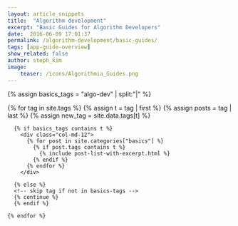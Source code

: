 ```yaml
---
layout: article_snippets
title:  "Algorithm development"
excerpt: "Basic Guides for Algorithm Developers"
date:  2016-06-09 17:01:37
permalink: /algorithm-development/basic-guides/
tags: [app-guide-overview]
show_related: false
author: steph_kim
image:
    teaser: /icons/Algorithmia_Guides.png
---
```


<!-- create array of 'basics' tags -->
{% assign basics_tags = "algo-dev" | split:"|" %}

<div id="basics-index">

  <section class="row">
    {% for tag in site.tags %}
      {% assign t = tag | first %}
      {% assign posts = tag | last %}
      <!-- Pulls from data/tags.yml to allow for data defined name attr -->
      {% assign new_tag = site.data.tags[t] %}

      {% if basics_tags contains t %}
        <div class="col-md-12">
          {% for post in site.categories["basics"] %}
            {% if post.tags contains t %}
              {% include post-list-with-excerpt.html %}
            {% endif %}
          {% endfor %}
        </div>

      {% else %}
      <!-- skip tag if not in basics-tags -->
      {% continue %}
      {% endif %}

    {% endfor %}
  </section>
</div>
